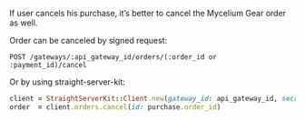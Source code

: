 If user cancels his purchase, it’s better to cancel the Mycelium Gear order as well.

Order can be canceled by signed request:

```
POST /gateways/:api_gateway_id/orders/(:order_id or :payment_id)/cancel
```
Or by using straight-server-kit:

```ruby
client = StraightServerKit::Client.new(gateway_id: api_gateway_id, secret: gateway_secret)
order  = client.orders.cancel(id: purchase.order_id)
```
